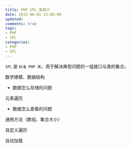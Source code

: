 ```yaml
---
title: PHP SPL 库简介
date: 2015-06-01 13:00:00
updated:
comments: true
tags:
- PHP
- SPL
categories:
- PHP
- SPL
---
```


`SPL` 是 `标准 PHP 库`，用于解决典型问题的一组接口与类的集合。

<!--more-->

数学建模、数据结构
* 数据怎么存储的问题

元素遍历
* 数据怎么查看的问题

通用方法（数组、集合大小）

自定义遍历

自动加载
